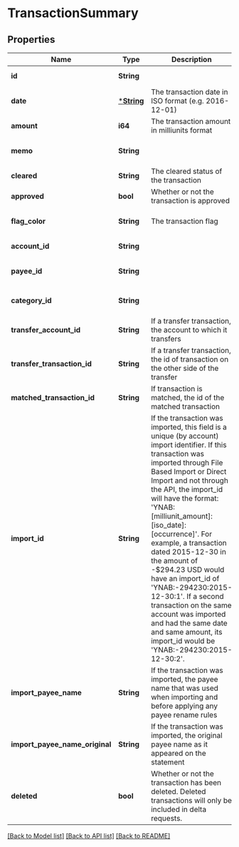 # TransactionSummary

## Properties
Name | Type | Description | Notes
------------ | ------------- | ------------- | -------------
**id** | **String** |  | [default to null]
**date** | [***String**](string.md) | The transaction date in ISO format (e.g. 2016-12-01) | [default to null]
**amount** | **i64** | The transaction amount in milliunits format | [default to null]
**memo** | **String** |  | [optional] [default to null]
**cleared** | **String** | The cleared status of the transaction | [default to null]
**approved** | **bool** | Whether or not the transaction is approved | [default to null]
**flag_color** | **String** | The transaction flag | [optional] [default to null]
**account_id** | **String** |  | [default to null]
**payee_id** | **String** |  | [optional] [default to null]
**category_id** | **String** |  | [optional] [default to null]
**transfer_account_id** | **String** | If a transfer transaction, the account to which it transfers | [optional] [default to null]
**transfer_transaction_id** | **String** | If a transfer transaction, the id of transaction on the other side of the transfer | [optional] [default to null]
**matched_transaction_id** | **String** | If transaction is matched, the id of the matched transaction | [optional] [default to null]
**import_id** | **String** | If the transaction was imported, this field is a unique (by account) import identifier.  If this transaction was imported through File Based Import or Direct Import and not through the API, the import_id will have the format: &#39;YNAB:[milliunit_amount]:[iso_date]:[occurrence]&#39;.  For example, a transaction dated 2015-12-30 in the amount of -$294.23 USD would have an import_id of &#39;YNAB:-294230:2015-12-30:1&#39;.  If a second transaction on the same account was imported and had the same date and same amount, its import_id would be &#39;YNAB:-294230:2015-12-30:2&#39;. | [optional] [default to null]
**import_payee_name** | **String** | If the transaction was imported, the payee name that was used when importing and before applying any payee rename rules | [optional] [default to null]
**import_payee_name_original** | **String** | If the transaction was imported, the original payee name as it appeared on the statement | [optional] [default to null]
**deleted** | **bool** | Whether or not the transaction has been deleted.  Deleted transactions will only be included in delta requests. | [default to null]

[[Back to Model list]](../README.md#documentation-for-models) [[Back to API list]](../README.md#documentation-for-api-endpoints) [[Back to README]](../README.md)


